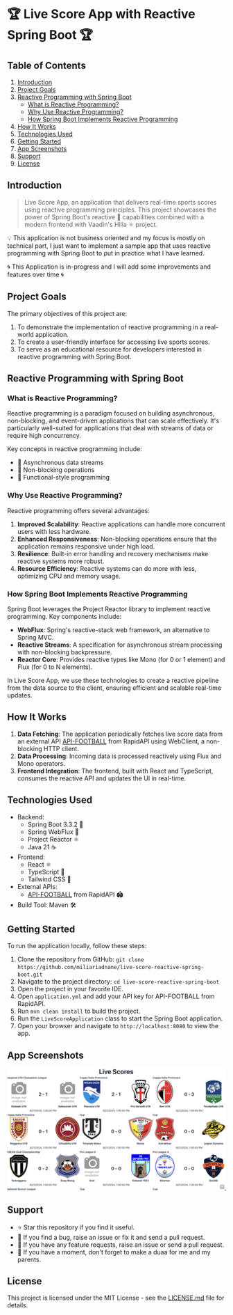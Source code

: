 # 🏆 Live Score App with Reactive Spring Boot 🏆

## Table of Contents

1. [Introduction](#introduction) 
2. [Project Goals](#project-goals) 
3. [Reactive Programming with Spring Boot](#reactive-programming-with-spring-boot) 
    - [What is Reactive Programming?](#what-is-reactive-programming) 
    - [Why Use Reactive Programming?](#why-use-reactive-programming) 
    - [How Spring Boot Implements Reactive Programming](#how-spring-boot-implements-reactive-programming) 
4. [How It Works](#how-it-works) 
5. [Technologies Used](#technologies-used) 
6. [Getting Started](#getting-started) 
7. [App Screenshots](#app-screenshots) 
8. [Support](#support) 
9. [License](#license) 

## Introduction

> Live Score App, an application that delivers real-time sports scores using reactive programming principles. This project showcases the power of Spring Boot's reactive 🍃 capabilities combined with a modern frontend with Vaadin's Hilla ⚛️ project.

💡 This application is not business oriented and my focus is mostly on technical part, I just want to implement a sample app that uses reactive programming with Spring Boot to put in practice what I have learned.

🌀 This Application is in-progress and I will add some improvements and features over time 🌀

## Project Goals

The primary objectives of this project are:

1. To demonstrate the implementation of reactive programming in a real-world application.
2. To create a user-friendly interface for accessing live sports scores.
3. To serve as an educational resource for developers interested in reactive programming with Spring Boot.

## Reactive Programming with Spring Boot

### What is Reactive Programming?

Reactive programming is a paradigm focused on building asynchronous, non-blocking, and event-driven applications that can scale effectively. It's particularly well-suited for applications that deal with streams of data or require high concurrency.

Key concepts in reactive programming include:
- 🔄 Asynchronous data streams
- 🚫 Non-blocking operations
- 🧮 Functional-style programming

### Why Use Reactive Programming?

Reactive programming offers several advantages:

1. **Improved Scalability**: Reactive applications can handle more concurrent users with less hardware.
2. **Enhanced Responsiveness**: Non-blocking operations ensure that the application remains responsive under high load.
3. **Resilience**: Built-in error handling and recovery mechanisms make reactive systems more robust.
4. **Resource Efficiency**: Reactive systems can do more with less, optimizing CPU and memory usage.

### How Spring Boot Implements Reactive Programming

Spring Boot leverages the Project Reactor library to implement reactive programming. Key components include:

- **WebFlux**: Spring's reactive-stack web framework, an alternative to Spring MVC.
- **Reactive Streams**: A specification for asynchronous stream processing with non-blocking backpressure.
- **Reactor Core**: Provides reactive types like Mono (for 0 or 1 element) and Flux (for 0 to N elements).

In Live Score App, we use these technologies to create a reactive pipeline from the data source to the client, ensuring efficient and scalable real-time updates.

## How It Works

1. **Data Fetching**: The application periodically fetches live score data from an external API [API-FOOTBALL](https://api-football-v1.p.rapidapi.com) from RapidAPI using WebClient, a non-blocking HTTP client.
2. **Data Processing**: Incoming data is processed reactively using Flux and Mono operators.
5. **Frontend Integration**: The frontend, built with React and TypeScript, consumes the reactive API and updates the UI in real-time.

## Technologies Used

- Backend:
    - Spring Boot 3.3.2 🍃
    - Spring WebFlux 🌊
    - Project Reactor ⚛️
    - Java 21 ☕
- Frontend:
    - React ⚛️
    - TypeScript 📘
    - Tailwind CSS 🎨
- External APIs:
    - [API-FOOTBALL](https://api-football-v1.p.rapidapi.com) from RapidAPI 🏟️
- Build Tool: Maven 🛠️

## Getting Started

To run the application locally, follow these steps:

1. Clone the repository from GitHub: `git clone https://github.com/miliariadnane/live-score-reactive-spring-boot.git`
2. Navigate to the project directory: `cd live-score-reactive-spring-boot`
3. Open the project in your favorite IDE.
4. Open `application.yml` and add your API key for API-FOOTBALL from RapidAPI.
5. Run `mvn clean install` to build the project.
6. Run the `LiveScoreApplication` class to start the Spring Boot application.
7. Open your browser and navigate to `http://localhost:8080` to view the app.


## App Screenshots

![App Screenshot](docs/screenshot.png)

## Support

- ⭐️️ Star this repository if you find it useful.
- 🐛️ If you find a bug, raise an issue or fix it and send a pull request.
- 📢️ If you have any feature requests, raise an issue or send a pull request.
- 🤲 If you have a moment, don't forget to make a duaa for me and my parents.

## License

This project is licensed under the MIT License - see the [LICENSE.md](LICENSE.md) file for details.
